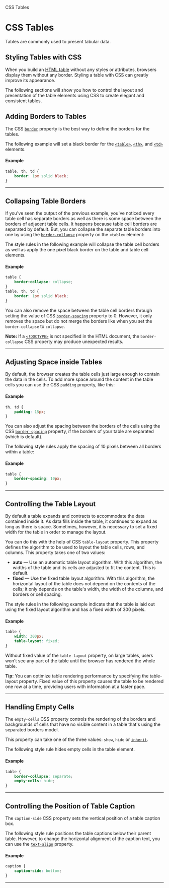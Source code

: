 CSS Tables

# CSS Tables

Tables are commonly used to present tabular data.

## Styling Tables with CSS

When you build an [HTML table](https://www.tutorialrepublic.com/css-tutorial/../html-tutorial/html-tables.php) without any styles or attributes, browsers display them without any border. Styling a table with CSS can greatly improve its appearance.

The following sections will show you how to control the layout and presentation of the table elements using CSS to create elegant and consistent tables.

## Adding Borders to Tables

The CSS [`border`](https://www.tutorialrepublic.com/css-tutorial/../css-reference/css-border-property.php) property is the best way to define the borders for the tables.

The following example will set a black border for the [`<table>`](https://www.tutorialrepublic.com/css-tutorial/../html-reference/html-table-tag.php), [`<th>`](https://www.tutorialrepublic.com/css-tutorial/../html-reference/html-th-tag.php), and [`<td>`](https://www.tutorialrepublic.com/css-tutorial/../html-reference/html-td-tag.php) elements.

#### Example

```css
table, th, td {
    border: 1px solid black;
}
```

* * *

## Collapsing Table Borders

If you've seen the output of the previous example, you've noticed every table cell has separate borders as well as there is some space between the borders of adjacent table cells. It happens because table cell borders are separated by default. But, you can collapse the separate table borders into one by using the [`border-collapse`](https://www.tutorialrepublic.com/css-reference/css-border-collapse-property.php) property on the `<table>` element:

The style rules in the following example will collapse the table cell borders as well as apply the one pixel black border on the table and table cell elements.

#### Example

```css
table {
    border-collapse: collapse;
}
table, th, td {
    border: 1px solid black;
}
```

You can also remove the space between the table cell borders through setting the value of CSS [`border-spacing`](https://www.tutorialrepublic.com/css-tutorial/../css-reference/css-border-spacing-property.php) property to 0. However, it only removes the space but do not merge the borders like when you set the `border-collapse` to `collapse`.

**Note:** If a [`<!DOCTYPE>`](https://www.tutorialrepublic.com/css-tutorial/../html-tutorial/html-doctypes.php) is not specified in the HTML document, the `border-collapse` CSS property may produce unexpected results.

* * *

## Adjusting Space inside Tables

By default, the browser creates the table cells just large enough to contain the data in the cells. To add more space around the content in the table cells you can use the CSS `padding` property, like this:

#### Example

```css
th, td {
    padding: 15px;
}
```

You can also adjust the spacing between the borders of the cells using the CSS [`border-spacing`](https://www.tutorialrepublic.com/css-reference/css-border-spacing-property.php) property, if the borders of your table are separated (which is default).

The following style rules apply the spacing of 10 pixels between all borders within a table:

#### Example

```css
table {
    border-spacing: 10px;
}
```

* * *

## Controlling the Table Layout

By default a table expands and contracts to accommodate the data contained inside it. As data fills inside the table, it continues to expand as long as there is space. Sometimes, however, it is necessary to set a fixed width for the table in order to manage the layout.

You can do this with the help of CSS `table-layout` property. This property defines the algorithm to be used to layout the table cells, rows, and columns. This property takes one of two values:

*   **auto** — Use an automatic table layout algorithm. With this algorithm, the widths of the table and its cells are adjusted to fit the content. This is default.
*   **fixed** — Use the fixed table layout algorithm. With this algorithm, the horizontal layout of the table does not depend on the contents of the cells; it only depends on the table's width, the width of the columns, and borders or cell spacing.

The style rules in the following example indicate that the table is laid out using the fixed layout algorithm and has a fixed width of 300 pixels.

#### Example

```css
table {
    width: 300px;
    table-layout: fixed;
}
```

Without fixed value of the `table-layout` property, on large tables, users won't see any part of the table until the browser has rendered the whole table.

**Tip:** You can optimize table rendering performance by specifying the table-layout property. Fixed value of this property causes the table to be rendered one row at a time, providing users with information at a faster pace.

* * *

## Handling Empty Cells

The `empty-cells` CSS property controls the rendering of the borders and backgrounds of cells that have no visible content in a table that's using the separated borders model.

This property can take one of the three values: `show`, `hide` or [`inherit`](https://www.tutorialrepublic.com/css-tutorial/../definitions.php#inherit).

The following style rule hides empty cells in the table element.

#### Example

```css
table {
    border-collapse: separate;
    empty-cells: hide;
}
```

* * *

## Controlling the Position of Table Caption

The `caption-side` CSS property sets the vertical position of a table caption box.

The following style rule positions the table captions below their parent table. However, to change the horizontal alignment of the caption text, you can use the [`text-align`](https://www.tutorialrepublic.com/css-tutorial/../css-reference/css-text-align-property.php) property.

#### Example

```css
caption {
    caption-side: bottom;
}
```
* * *